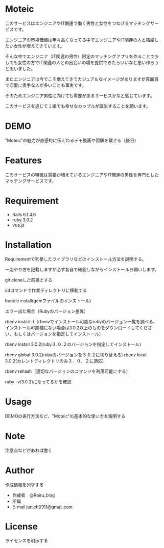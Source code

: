 # Moteic

このサービスはエンジニアやIT関連で働く男性と女性をつなげるマッチングサービスです。

エンジニアの市場価値は年々高くなってる中でエンジニアやIT関連の人と結婚したい女性が増えてきています。

そんな中でエンジニア（IT関連の男性）限定のマッチングアプリを作ることで少しでも女性の方でIT関連の人との出会いの場を提供できたらいいなと思い作ろうと思いました。

またエンジニアは今でこそ増えてきてカジュアルなイメージがありますが真面目で恋愛に奥手な人が多いことも事実です。

そのためエンジニア男性に向けても需要があるサービスかなと感じています。

このサービスを通じて１組でも幸せなカップルが誕生することを願います。

# DEMO

"Moteic"の魅力が直感的に伝えわるデモ動画や図解を載せる（後日）

# Features

このサービスの特徴は需要が増えているエンジニアやIT関連の男性を専門としたマッチングサービスです。


# Requirement

* Rails 6.1.4.6
* ruby 3.0.2
* vue.js

# Installation
Requirementで列挙したライブラリなどのインストール方法を説明する。

一応やり方を記載しますが必ず各自で確認しながらインストールお願いします。

git cloneした前提とする

cdコマンドで作業ディレクトリに移動する

bundle install(gemファイルのインストール)

エラー出た場合（Rubyのバージョン差異）

rbenv install -l（rbenvでインストール可能なrubyのバージョン一覧を調べる、インストール可能欄にない場合は3.0.2以上のものをダウンロードしてください、もしくはバージョンを指定してインストール）

rbenv install 3.0.2(ruby３.０.２のバージョンを指定してインストール)

rbenv global 3.0.2(rubyのバージョンを３.0.２に切り替える)
rbenv local 3.0.2(カレントディレクトリのみ３．０．２に適応)

rbenv rehash（適切なバージョンのコマンドを利用可能にする）

ruby -v(3.0.2)になってるかを確認

# Usage

DEMOの実行方法など、"Moteic"の基本的な使い方を説明する

# Note

注意点などがあれば書く

# Author

作成情報を列挙する

* 作成者　@Rairu_blog
* 所属 
* E-mail junich0911@gmail.com

# License
ライセンスを明示する
